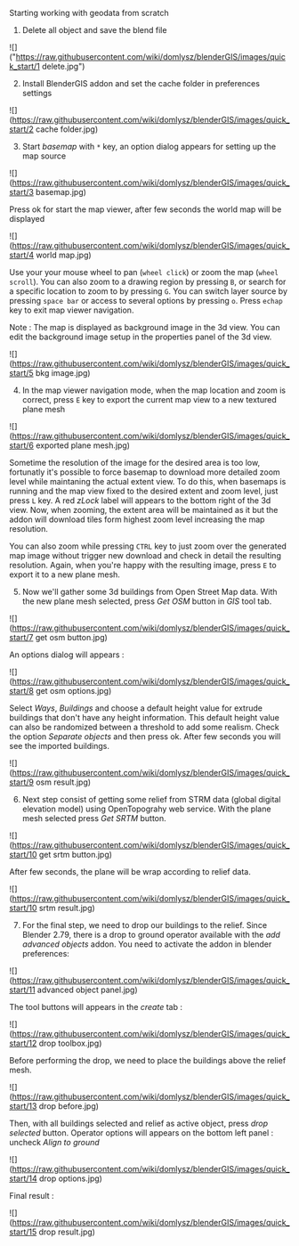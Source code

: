 Starting working with geodata from scratch

1) Delete all object and save the blend file

![]("https://raw.githubusercontent.com/wiki/domlysz/blenderGIS/images/quick_start/1 delete.jpg")


2) Install BlenderGIS addon and set the cache folder in preferences settings

![](https://raw.githubusercontent.com/wiki/domlysz/blenderGIS/images/quick_start/2 cache folder.jpg)

3) Start *basemap* with `*` key, an option dialog appears for setting up the map source

![](https://raw.githubusercontent.com/wiki/domlysz/blenderGIS/images/quick_start/3 basemap.jpg)

Press ok for start the map viewer, after few seconds the world map will be displayed

![](https://raw.githubusercontent.com/wiki/domlysz/blenderGIS/images/quick_start/4 world map.jpg)

Use your your mouse wheel to pan (`wheel click`) or zoom the map (`wheel scroll`). You can also zoom to a drawing region by pressing `B`, or search for a specific location to zoom to by pressing `G`. You can switch layer source by pressing `space bar` or access to several options by pressing `o`. Press `echap` key to exit map viewer navigation.

Note : The map is displayed as background image in the 3d view. You can edit the background image setup in the properties panel of the 3d view.

![](https://raw.githubusercontent.com/wiki/domlysz/blenderGIS/images/quick_start/5 bkg image.jpg)


 4) In the map viewer navigation mode, when the map location and zoom is correct, press `E` key to export the current map view to a new textured plane mesh

![](https://raw.githubusercontent.com/wiki/domlysz/blenderGIS/images/quick_start/6 exported plane mesh.jpg)

Sometime the resolution of the image for the desired area is too low, fortunatly it's possible to force basemap to download more detailed zoom level while maintaning the actual extent view. To do this, when basemaps is running and the map view fixed to the desired extent and zoom level, just press `L` key. A red *zLock* label will appears to the bottom right of the 3d view. Now, when zooming, the extent area will be maintained as it but the addon will download tiles form highest zoom level increasing the map resolution.

You can also zoom while pressing `CTRL` key to just zoom over the generated map image without trigger new download and check in detail the resulting resolution. Again, when you're happy with the resulting image, press `E` to export it to a new plane mesh.


5) Now we'll gather some 3d buildings from Open Street Map data. With the new plane mesh selected, press *Get OSM* button in *GIS* tool tab.

![](https://raw.githubusercontent.com/wiki/domlysz/blenderGIS/images/quick_start/7 get osm button.jpg)

An options dialog will appears :

![](https://raw.githubusercontent.com/wiki/domlysz/blenderGIS/images/quick_start/8 get osm options.jpg)

Select *Ways*, *Buildings* and choose a default height value for extrude buildings that don't have any height information. This default height value can also be randomized between a threshold to add some realism. Check the option *Separate objects* and then press ok. After few seconds you will see the imported buildings.


![](https://raw.githubusercontent.com/wiki/domlysz/blenderGIS/images/quick_start/9 osm result.jpg)


6) Next step consist of getting some relief from STRM data (global digital elevation model) using OpenTopograhy web service. With the plane mesh selected press *Get SRTM* button.


![](https://raw.githubusercontent.com/wiki/domlysz/blenderGIS/images/quick_start/10 get srtm button.jpg)

After few seconds, the plane will be wrap according to relief data.

![](https://raw.githubusercontent.com/wiki/domlysz/blenderGIS/images/quick_start/10 srtm result.jpg)

7) For the final step, we need to drop our buildings to the relief. Since Blender 2.79, there is a drop to ground operator available with the *add advanced objects* addon. You need to activate the addon in blender preferences:

![](https://raw.githubusercontent.com/wiki/domlysz/blenderGIS/images/quick_start/11 advanced object panel.jpg)

The tool buttons will appears in the *create* tab :

![](https://raw.githubusercontent.com/wiki/domlysz/blenderGIS/images/quick_start/12 drop toolbox.jpg)

Before performing the drop, we need to place the buildings above the relief mesh.

![](https://raw.githubusercontent.com/wiki/domlysz/blenderGIS/images/quick_start/13 drop before.jpg)

Then, with all buildings selected and relief as active object, press *drop selected* button. Operator options will appears on the bottom left panel : uncheck *Align to ground*

![](https://raw.githubusercontent.com/wiki/domlysz/blenderGIS/images/quick_start/14 drop options.jpg)

Final result :

![](https://raw.githubusercontent.com/wiki/domlysz/blenderGIS/images/quick_start/15 drop result.jpg)
